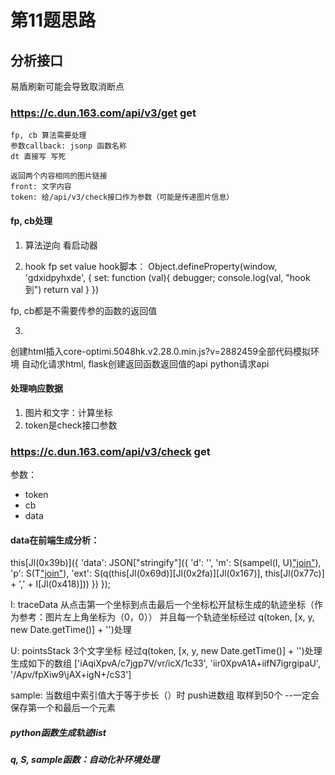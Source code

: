 
# 第11题思路

## 分析接口

易盾刷新可能会导致取消断点

### https://c.dun.163.com/api/v3/get get

    fp, cb 算法需要处理 
    参数callback: jsonp 函数名称
    dt 直接写 写死

    返回两个内容相同的图片链接
    front: 文字内容
    token: 给/api/v3/check接口作为参数（可能是传递图片信息）


#### fp, cb处理
1. 算法逆向 看启动器

2. hook fp set value
hook脚本：
Object.defineProperty(window, 'gdxidpyhxde', {
    set: function (val){
        debugger;
        console.log(val, "hook到")
        return val
    } 
})

fp, cb都是不需要传参的函数的返回值

3. 
创建html插入core-optimi.5048hk.v2.28.0.min.js?v=2882459全部代码模拟环境
自动化请求html, flask创建返回函数返回值的api
python请求api

#### 处理响应数据
1. 图片和文字：计算坐标
2. token是check接口参数

### https://c.dun.163.com/api/v3/check get

参数： 
- token
- cb
- data

#### data在前端生成分析：
this[Jl(0x39b)]({
    'data': JSON["stringify"]({
        'd': '',
        'm': S(sampel(I, U)["join"](':')),
        'p': S(T["join"](':')),
        'ext': S(q(this[Jl(0x69d)][Jl(0x2fa)][Jl(0x167)], this[Jl(0x77c)] + ',' + I[Jl(0x418)]))
    })
});

I: traceData 
从点击第一个坐标到点击最后一个坐标松开鼠标生成的轨迹坐标（作为参考：图片左上角坐标为（0，0））
并且每一个轨迹坐标经过 q(token, [x, y, new Date.getTime()] + '')处理

U: pointsStack
3个文字坐标 经过q(token, [x, y, new Date.getTime()] + '')处理生成如下的数组
['iAqiXpvA/c7jgp7V/vr/icX/1c33', 'iir0XpvA1A+iifN7igrgipaU', '/Apv/fpXiw9\\jAX+igN+/cS3']

sample: 当数组中索引值大于等于步长（）时 push进数组 取样到50个 --一定会保存第一个和最后一个元素

##### python函数生成轨迹list 
##### q, S, sample函数：自动化补环境处理